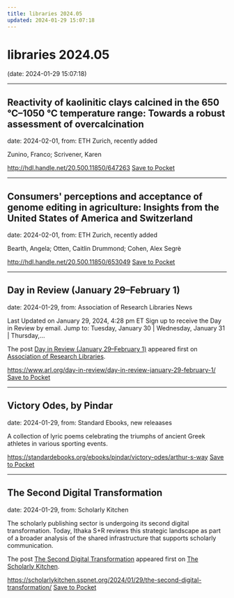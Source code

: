 ```yaml
---
title: libraries 2024.05
updated: 2024-01-29 15:07:18
---
```


# libraries 2024.05

(date: 2024-01-29 15:07:18)

---

## Reactivity of kaolinitic clays calcined in the 650 °C–1050 °C temperature range: Towards a robust assessment of overcalcination

date: 2024-02-01, from: ETH Zurich, recently added

Zunino, Franco; Scrivener, Karen

<span class="feed-item-link">
<a href="http://hdl.handle.net/20.500.11850/647263">http://hdl.handle.net/20.500.11850/647263</a> <a href="https://getpocket.com/save" class="pocket-btn" data-lang="en" data-save-url="http://hdl.handle.net/20.500.11850/647263">Save to Pocket</a>
</span>

---

## Consumers' perceptions and acceptance of genome editing in agriculture: Insights from the United States of America and Switzerland

date: 2024-02-01, from: ETH Zurich, recently added

Bearth, Angela; Otten, Caitlin Drummond; Cohen, Alex Segrè

<span class="feed-item-link">
<a href="http://hdl.handle.net/20.500.11850/653049">http://hdl.handle.net/20.500.11850/653049</a> <a href="https://getpocket.com/save" class="pocket-btn" data-lang="en" data-save-url="http://hdl.handle.net/20.500.11850/653049">Save to Pocket</a>
</span>

---

## Day in Review (January 29–February 1)

date: 2024-01-29, from: Association of Research Libraries News

<p>Last Updated on January 29, 2024, 4:28 pm ET Sign up to receive the Day in Review by email. Jump to: Tuesday, January 30 &#124; Wednesday, January 31 &#124; Thursday,...</p>
<p>The post <a href="https://www.arl.org/day-in-review/day-in-review-january-29-february-1/">Day in Review (January 29–February 1)</a> appeared first on <a href="https://www.arl.org">Association of Research Libraries</a>.</p>


<span class="feed-item-link">
<a href="https://www.arl.org/day-in-review/day-in-review-january-29-february-1/">https://www.arl.org/day-in-review/day-in-review-january-29-february-1/</a> <a href="https://getpocket.com/save" class="pocket-btn" data-lang="en" data-save-url="https://www.arl.org/day-in-review/day-in-review-january-29-february-1/">Save to Pocket</a>
</span>

---

## Victory Odes, by Pindar

date: 2024-01-29, from: Standard Ebooks, new releaases

A collection of lyric poems celebrating the triumphs of ancient Greek athletes in various sporting events.

<span class="feed-item-link">
<a href="https://standardebooks.org/ebooks/pindar/victory-odes/arthur-s-way">https://standardebooks.org/ebooks/pindar/victory-odes/arthur-s-way</a> <a href="https://getpocket.com/save" class="pocket-btn" data-lang="en" data-save-url="https://standardebooks.org/ebooks/pindar/victory-odes/arthur-s-way">Save to Pocket</a>
</span>

---

## The Second Digital Transformation

date: 2024-01-29, from: Scholarly Kitchen

<p>The scholarly publishing sector is undergoing its second digital transformation. Today, Ithaka S+R reviews this strategic landscape as part of a broader analysis of the shared infrastructure that supports scholarly communication. </p>
<p>The post <a href="https://scholarlykitchen.sspnet.org/2024/01/29/the-second-digital-transformation/">The Second Digital Transformation</a> appeared first on <a href="https://scholarlykitchen.sspnet.org">The Scholarly Kitchen</a>.</p>


<span class="feed-item-link">
<a href="https://scholarlykitchen.sspnet.org/2024/01/29/the-second-digital-transformation/">https://scholarlykitchen.sspnet.org/2024/01/29/the-second-digital-transformation/</a> <a href="https://getpocket.com/save" class="pocket-btn" data-lang="en" data-save-url="https://scholarlykitchen.sspnet.org/2024/01/29/the-second-digital-transformation/">Save to Pocket</a>
</span>



<script type="text/javascript">!function(d,i){if(!d.getElementById(i)){var j=d.createElement("script");j.id=i;j.src="https://widgets.getpocket.com/v1/j/btn.js?v=1";var w=d.getElementById(i);d.body.appendChild(j);}}(document,"pocket-btn-js");</script>

